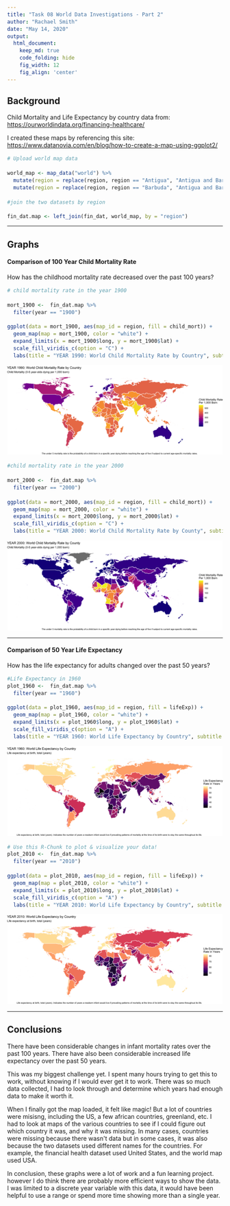```yaml
---
title: "Task 08 World Data Investigations - Part 2"
author: "Rachael Smith"
date: "May 14, 2020"
output:
  html_document:  
    keep_md: true
    code_folding: hide
    fig_width: 12
    fig_align: 'center'
---
```



## Background

Child Mortality and Life Expectancy by country data from:
https://ourworldindata.org/financing-healthcare/

I created these maps by referencing this site:
https://www.datanovia.com/en/blog/how-to-create-a-map-using-ggplot2/




```r
# Upload world map data 

world_map <- map_data("world") %>% 
  mutate(region = replace(region, region == "Antigua", "Antigua and Barbuda")) %>% 
  mutate(region = replace(region, region == "Barbuda", "Antigua and Barbuda")) 

#join the two datasets by region

fin_dat.map <- left_join(fin_dat, world_map, by = "region")
```
-----

## Graphs

#### Comparison of 100 Year Child Mortality Rate

How has the childhood mortality rate decreased over the past 100 years?


```r
# child mortality rate in the year 1900

mort_1900 <-  fin_dat.map %>% 
  filter(year == "1900")

ggplot(data = mort_1900, aes(map_id = region, fill = child_mort)) +
  geom_map(map = mort_1900, color = "white") +
  expand_limits(x = mort_1900$long, y = mort_1900$lat) +
  scale_fill_viridis_c(option = "C") +
  labs(title = "YEAR 1990: World Child Mortality Rate by Country", subtitle= "Child Mortality (0-5 year-olds dying per 1,000 born)", fill = "Child Mortality Rate\nPer 1,000 Born", x = "Year 1900", caption = "The under 5 mortality rate is the probability of a child born in a specific year dying before reaching the age of five if subject to current age-specific mortality rates.")
```

![](Task-8_files/figure-html/unnamed-chunk-2-1.png)<!-- -->


```r
#child mortality rate in the year 2000

mort_2000 <-  fin_dat.map %>% 
  filter(year == "2000")

ggplot(data = mort_2000, aes(map_id = region, fill = child_mort)) +
  geom_map(map = mort_2000, color = "white") +
  expand_limits(x = mort_2000$long, y = mort_2000$lat) +
  scale_fill_viridis_c(option = "C") +
  labs(title = "YEAR 2000: World Child Mortality Rate by County", subtitle= "Child Mortality (0-5 year-olds dying per 1,000 born)", fill = "Child Mortality Rate\nPer 1,000 Born", x = "Year: 2000", caption = "The under 5 mortality rate is the probability of a child born in a specific year dying before reaching the age of five if subject to current age-specific mortality rates.")
```

![](Task-8_files/figure-html/unnamed-chunk-3-1.png)<!-- -->

-----

#### Comparison of 50 Year Life Expectancy

How has the life expectancy for adults changed over the past 50 years?


```r
#Life Expectancy in 1960
plot_1960 <-  fin_dat.map %>% 
  filter(year == "1960")

ggplot(data = plot_1960, aes(map_id = region, fill = lifeExp)) +
  geom_map(map = plot_1960, color = "white") +
  expand_limits(x = plot_1960$long, y = plot_1960$lat) +
  scale_fill_viridis_c(option = "A") +
  labs(title = "YEAR 1960: World Life Expectancy by Country", subtitle = "Life expectancy at birth, total (years)", fill = "Life Expectancy\nRate in Years", x = "Year: 1960", caption = "Life expectancy at birth, total (years). Indicates the number of years a newborn infant would live if prevailing patterns of mortality at the time of its birth were to stay the same throughout its life.")
```

![](Task-8_files/figure-html/unnamed-chunk-4-1.png)<!-- -->



```r
# Use this R-Chunk to plot & visualize your data!
plot_2010 <-  fin_dat.map %>% 
  filter(year == "2010")

ggplot(data = plot_2010, aes(map_id = region, fill = lifeExp)) +
  geom_map(map = plot_2010, color = "white") +
  expand_limits(x = plot_2010$long, y = plot_2010$lat) +
  scale_fill_viridis_c(option = "A") +
  labs(title = "YEAR 2010: World Life Expectancy by Country", subtitle = "Life expectancy at birth, total (years)", fill = "Life Expectancy\nRate in Years", x = "Year:1990",caption ="Life expectancy at birth, total (years). Indicates the number of years a newborn infant would live if prevailing patterns of mortality at the time of its birth were to stay the same throughout its life.")
```

![](Task-8_files/figure-html/plot_data-1.png)<!-- -->

-----

## Conclusions

There have been considerable changes in infant mortality rates over the past 100 years.  There have also been considerable increased life expectancy over the past 50 years.

This was my biggest challenge yet.  I spent many hours trying to get this to work, without knowing if I would ever get it to work.  There was so much data collected, I had to look through and determine which years had enough data to make it worth it.

When I finally got the map loaded, it felt like magic!  But a lot of countries were misisng, including the US, a few african countries, greenland, etc.  I had to look at maps of the various countries to see if I could figure out which country it was, and why it was missing.  In many cases, countries were missing because there wasn't data but in some cases, it was also because the two datasets used different names for the countries.  For example, the financial health dataset used United States, and the world map used USA.

In conclusion, these graphs were a lot of work and a fun learning project. however I do think there are probably more efficient ways to show the data.  I was limited to a discrete year variable with this data, it would have been helpful to use a range or spend more time showing more than a single year.
